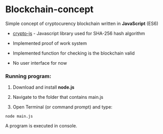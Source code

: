 # Blockchain-concept
Simple concept of cryptocurency blockchain written in <b>JavaScript</b> (ES6)

* [crypto-js](https://www.npmjs.com/package/crypto-js) - Javascript library used for SHA-256 hash algorithm

* Implemented proof of work system 

* Implemented function for checking is the blockchain valid

* No user interface for now






### Running program:



1. Download and install <b>node.js</b>

2. Navigate to the folder that contains main.js

2. Open Terminal (or command prompt) and type:

```
node main.js
```

A program is executed in console.<br>
